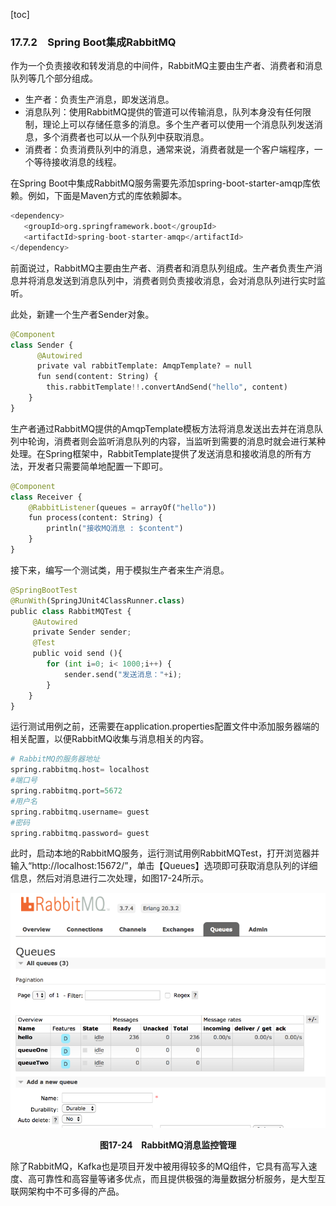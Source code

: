 [toc]

### 17.7.2　Spring Boot集成RabbitMQ

作为一个负责接收和转发消息的中间件，RabbitMQ主要由生产者、消费者和消息队列等几个部分组成。

+ 生产者：负责生产消息，即发送消息。
+ 消息队列：使用RabbitMQ提供的管道可以传输消息，队列本身没有任何限制，理论上可以存储任意多的消息。多个生产者可以使用一个消息队列发送消息，多个消费者也可以从一个队列中获取消息。
+ 消费者：负责消费队列中的消息，通常来说，消费者就是一个客户端程序，一个等待接收消息的线程。

在Spring Boot中集成RabbitMQ服务需要先添加spring-boot-starter-amqp库依赖。例如，下面是Maven方式的库依赖脚本。

```python
<dependency>
   <groupId>org.springframework.boot</groupId>
   <artifactId>spring-boot-starter-amqp</artifactId>
</dependency>
```

前面说过，RabbitMQ主要由生产者、消费者和消息队列组成。生产者负责生产消息并将消息发送到消息队列中，消费者则负责接收消息，会对消息队列进行实时监听。

此处，新建一个生产者Sender对象。

```python
@Component
class Sender {
      @Autowired
      private val rabbitTemplate: AmqpTemplate? = null
      fun send(content: String) {
        this.rabbitTemplate!!.convertAndSend("hello", content)
    }
}
```

生产者通过RabbitMQ提供的AmqpTemplate模板方法将消息发送出去并在消息队列中轮询，消费者则会监听消息队列的内容，当监听到需要的消息时就会进行某种处理。在Spring框架中，RabbitTemplate提供了发送消息和接收消息的所有方法，开发者只需要简单地配置一下即可。

```python
@Component
class Receiver {
    @RabbitListener(queues = arrayOf("hello"))
    fun process(content: String) {
        println("接收MQ消息 : $content")
    }
}
```

接下来，编写一个测试类，用于模拟生产者来生产消息。

```python
@SpringBootTest
@RunWith(SpringJUnit4ClassRunner.class)
public class RabbitMQTest {
     @Autowired
     private Sender sender;
     @Test
     public void send (){
        for (int i=0; i< 1000;i++) {
            sender.send("发送消息："+i);
        }
    }
}
```

运行测试用例之前，还需要在application.properties配置文件中添加服务器端的相关配置，以便RabbitMQ收集与消息相关的内容。

```python
# RabbitMQ的服务器地址
spring.rabbitmq.host= localhost
#端口号
spring.rabbitmq.port=5672
#用户名
spring.rabbitmq.username= guest
#密码
spring.rabbitmq.password= guest
```

此时，启动本地的RabbitMQ服务，运行测试用例RabbitMQTest，打开浏览器并输入“http://localhost:15672/”，单击【Queues】选项即可获取消息队列的详细信息，然后对消息进行二次处理，如图17-24所示。

![96.png](./images/96.png)
<center class="my_markdown"><b class="my_markdown">图17-24　RabbitMQ消息监控管理</b></center>

除了RabbitMQ，Kafka也是项目开发中被用得较多的MQ组件，它具有高写入速度、高可靠性和高容量等诸多优点，而且提供极强的海量数据分析服务，是大型互联网架构中不可多得的产品。

